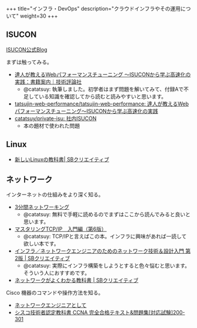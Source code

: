 +++
title="インフラ・DevOps"
description="クラウドインフラやその運用について"
weight=30
+++

## ISUCON

[ISUCON公式Blog](https://isucon.net/)

まずは触ってみる。

- [達人が教えるWebパフォーマンスチューニング 〜ISUCONから学ぶ高速化の実践：書籍案内｜技術評論社](https://gihyo.jp/book/2022/978-4-297-12846-3)
  - @catatsuy: 執筆しました。初学者はまず問題を解いてみて、付録Aで不足している知識を確認してから読むと読みやすいと思います。
- [tatsujin-web-performance/tatsujin-web-performance: 達人が教えるWebパフォーマンスチューニング〜ISUCONから学ぶ高速化の実践](https://github.com/tatsujin-web-performance/tatsujin-web-performance)
- [catatsuy/private-isu: 社内ISUCON](https://github.com/catatsuy/private-isu)
  - 本の題材で使われた問題

## Linux
- [新しいLinuxの教科書| SBクリエイティブ ](https://www.sbcr.jp/product/4797380941/)

## ネットワーク

インターネットの仕組みをより深く知る。

- [3分間ネットワーキング](http://www5e.biglobe.ne.jp/aji/3min/)
  - @catatsuy: 無料で手軽に読めるのでまずはここから読んでみると良いと思います。
- [マスタリングTCP/IP　入門編（第6版）](https://www.ohmsha.co.jp/book/9784274224478/)
  - @catatsuy: TCP/IPと言えばこの本。インフラに興味があれば一読して欲しい本です。
- [インフラ／ネットワークエンジニアのためのネットワーク技術＆設計入門 第2版 | SBクリエイティブ](https://www.sbcr.jp/product/4797396805/)
  - @catatsuy: 実際にインフラ構築をしようとすると色々悩むと思います。そういう人におすすめです。
- [ネットワークがよくわかる教科書 | SBクリエイティブ ](https://www.sbcr.jp/product/4797393804/)

Cisco 機器のコマンドや操作方法を知る。

- [ネットワークエンジニアとして](https://www.infraexpert.com/study/)
- [シスコ技術者認定教科書 CCNA 完全合格テキスト&問題集[対応試験]200-301](https://www.shoeisha.co.jp/book/detail/9784798165776)
